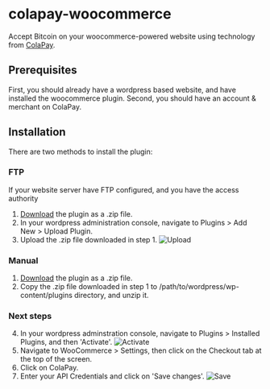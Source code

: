 colapay-woocommerce
===================

Accept Bitcoin on your woocommerce-powered website using
technology from [ColaPay](https://www.colapay.com).

## Prerequisites

First, you should already have a wordpress based website, and have installed the woocommerce plugin.
Second, you should have an account & merchant on ColaPay.

## Installation

There are two methods to install the plugin:

### FTP

If your website server have FTP configured, and you have the access authority

1. [Download](https://github.com/bobofzhang/colapay-woocommerce/archive/master.zip) the plugin as a .zip file.
2. In your wordpress administration console, navigate to Plugins > Add New > Upload Plugin.
3. Upload the .zip file downloaded in step 1. ![Upload](http://i.imgur.com/yqMnLXZ.jpg)

### Manual

1. [Download](https://github.com/bobofzhang/colapay-woocommerce/archive/master.zip) the plugin as a .zip file.
2. Copy the .zip file downloaded in step 1 to /path/to/wordpress/wp-content/plugins directory, and unzip it.

### Next steps
4. In your wordpress adminstration console, navigate to Plugins > Installed Plugins, and then 'Activate'. ![Activate](http://i.imgur.com/hh0Pq0G.jpg)
5. Navigate to WooCommerce > Settings, then click on the Checkout tab at the top of the screen.
6. Click on ColaPay.
7. Enter your API Credentials and click on 'Save changes'. ![Save](http://i.imgur.com/GMJhGVr.jpg)
